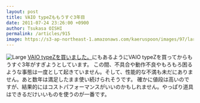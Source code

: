 ```yaml
---
layout: post
title: VAIO typeZももうすぐ3年目
date: 2011-07-24 23:26:00 +0900
author: Tsukasa OISHI
permalink: /articles/915
image: https://s3-ap-northeast-1.amazonaws.com/kaeruspoon/images/97/large.JPG?1311517508
---
```


![Large](https://s3-ap-northeast-1.amazonaws.com/kaeruspoon/images/97/large.JPG?1311517508)
 [VAIO typeZを買いました。](/articles/552)にもあるようにVAIO typeZを買ってからもうすぐ3年がすぎようとしています。
この間、不具合や動作不良やもろもろ困るような事態は一度として起きていません。そして、性能的な不満も未だにありません。あと数年は満足したまま使い続けられそうです。
確かに値段は高いのですが、結果的にはコストパフォーマンスがいいのかもしれません。やっぱり道具はできるだけいいものを使うのが一番です。

